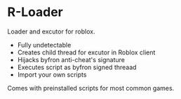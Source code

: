 # R-Loader

Loader and excutor for roblox. 

+ Fully undetectable
+ Creates child thread for excutor in Roblox client
+ Hijacks byfron anti-cheat's signature
+ Executes script as byfron signed threaad
+ Import your own scripts

Comes with preinstalled scripts for most common games.
